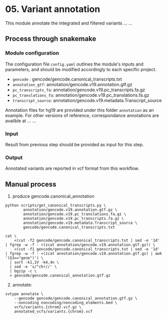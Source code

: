 # 05. Variant annotation
This module annotate the integrated and filtered variants ... ...

## Process through snakemake

### Module configuration
The configuration file `config.yaml` outlines the module's inputs and parameters, and should be modified accordingly to each specific project. 

* `gencode` : gencode/gencode.canonical_transcripts.txt
* `annotation_gtf`: annotation/gencode.v19.annotation.gtf.gz
* `pc_transcripts_fa`: annotation/gencode.v19.pc_transcripts.fa.gz
* `pc_translations_fa`: annotation/gencode.v19.pc_translations.fa.gz
* `transcript_source`: annotation/gencode.v19.metadata.Transcript_source

Annotation files for hg19 are provided under this folder `annotation` as an example. For other versions of reference, correspondance annotations are availble at ... ...

### Input
Result from previous step should be provided as input for this step.

### Output
Annotated variants are reported in vcf format from this workflow.

## Manual process
1. produce gencode.canonical_annotation

```
python scripts/get_canonical_transcripts.py \
		annotation/gencode.v19.annotation.gtf.gz \
		annotation/gencode.v19.pc_translations.fa.gz \
		annotation/gencode.v19.pc_transcripts.fa.gz \
		annotation/gencode.v19.metadata.Transcript_source \
		gencode/gencode.canonical_transcripts.txt

cat \
    <(cut -f2 gencode/gencode.canonical_transcripts.txt | sed -e '1d' | fgrep -w -f - <(zcat annotation/gencode.v19.annotation.gtf.gz)) \
    <(cut -f1 gencode/gencode.canonical_transcripts.txt | sed -e '1d' | fgrep -w -f - <(zcat annotation/gencode.v19.annotation.gtf.gz) | awk '($3=="gene")') \
  | sort -k1,1V -k4,4n \
  | sed -e 's/^chr//' \
  | bgzip -c \
  > gencode/gencode.canonical_annotation.gtf.gz

```

2. annotate:
```
svtype annotate \
	--gencode gencode/gencode.canonical_annotation.gtf.gz \
	--noncoding noncoding/noncoding_elements.bed \
	vcfs/variants.{chrom}.vcf.gz \
	annotated_vcfs/variants.{chrom}.vcf
```

